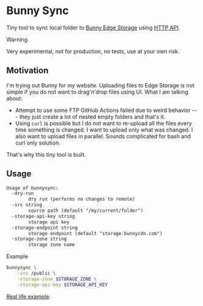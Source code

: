 # Bunny Sync

Tiny tool to sync local folder to [Bunny Edge Storage](https://bunny.net/pricing/storage/) using [HTTP API](https://docs.bunny.net/reference/storage-api).

> [!WARNING]
> Very experimental, not for production, no tests, use at your own risk.

## Motivation

I'm trying out Bunny for my website.
Uploading files to Edge Storage is not simple if you do not want to drag'n'drop files using UI.
What I am talking about:

- Attempt to use some FTP GitHub Actions failed due to weird behavior --- they just create a lot of nested empty folders and that's it.
- Using `curl` is possible but I do not want to re-upload all the files every time something is changed.
I want to upload only what was changed.
I also want to upload files in parallel.
Sounds complicated for bash and curl only solution.

That's why this tiny tool is built.

## Usage

```txt
Usage of bunnysync:
  -dry-run
    	dry run (performs no changes to remote)
  -src string
    	source path (default "/my/current/folder")
  -storage-api-key string
    	storage api key
  -storage-endpoint string
    	storage endpoint (default "storage.bunnycdn.com")
  -storage-zone string
    	storage zone name
```

Example

```bash
bunnysync \
    -src /public \
    -storage-zone $STORAGE_ZONE \
    -storage-api-key $STORAGE_API_KEY
```

[Real life example](https://github.com/skibish/sergeykibish.com/blob/7000d869d37322167a731e189b0ff6b6298f9570/.github/workflows/deploy.yml#L43-L56).
